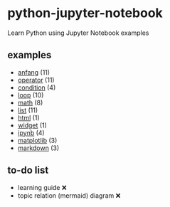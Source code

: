 # python-jupyter-notebook
Learn Python using Jupyter Notebook examples


## examples
+ [anfang](anfang/README.md) (11)
+ [operator](operator/README.md) (11)
+ [condition](condition/README.md) (4)
+ [loop](loop/README.md) (10)
+ [math](math/README.md) (8)
+ [list](list/README.md) (11)
+ [html](html/README.md) (1)
+ [widget](widget/README.md) (1)
+ [ipynb](ipynb/README.md) (4)
+ [matplotlib](matplotlib/README.md) (3)
+ [markdown](markdown/README.md) (3)


## to-do list
+ learning guide :x:
+ topic relation (mermaid) diagram :x:
